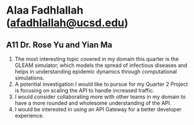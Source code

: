# Alaa Fadhlallah (afadhlallah@ucsd.edu)
## A11 Dr. Rose Yu and Yian Ma

1.  The most interesting topic covered in my domain this quarter is the GLEAM simulator, which models the spread of infectious diseases and helps in understanding epidemic dynamics through computational simulations.
2. A potential investigation I would like to pursue for my Quarter 2 Project is focusing on scaling the API to handle increased traffic.
3.  I would consider collaborating more with other teams in my domain to have a more rounded and wholesome understanding of the API.
4. I would be interested in using an API Gateway for a better developer experience.

